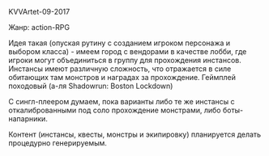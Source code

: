 KVVArtet-09-2017

Жанр: action-RPG

Идея такая (опуская рутину с созданием игроком персонажа и выбором класса) - имеем город с вендорами в качестве лобби, где игроки могут объединиться в группу для прохождения инстансов. Инстансы имеют различную сложность, что отражается в силе обитающих там монстров и наградах за прохождение. Геймплей походовый (а-ля Shadowrun: Boston Lockdown)

С сингл-плеером думаем, пока варианты либо те же инстансы с откалиброванными под соло прохождение монстрами, либо боты-напарники.

Контент (инстансы, квесты, монстры и экипировку) планируется делать процедурно генерируемым.
